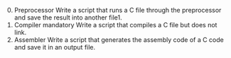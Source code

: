 0. Preprocessor
Write a script that runs a C file through the preprocessor and save the result into another file1. 
1. Compiler
mandatory
Write a script that compiles a C file but does not link.
2. Assembler
Write a script that generates the assembly code of a C code and save it in an output file.

